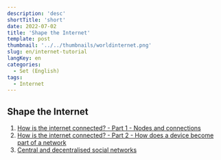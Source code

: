```yaml
---
description: 'desc'
shortTitle: 'short'
date: 2022-07-02
title: 'Shape the Internet'
template: post
thumbnail: '../../thumbnails/worldinternet.png'
slug: en/internet-tutorial
langKey: en
categories:
  - Set (English)
tags:
  - Internet
---
```


## Shape the Internet

1. [How is the internet connected? - Part 1 - Nodes and connections](/en/internet-netz1)
1. [How is the internet connected? - Part 2 - How does a device become part of a network](/en/internet-netz2)
1. [Central and decentralised social networks](/en/soziale-netze)
